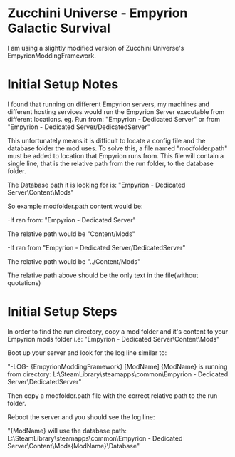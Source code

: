 # Zucchini Universe - Empyrion Galactic Survival

I am using a slightly modified version of Zucchini Universe's EmpyrionModdingFramework.

# Initial Setup Notes
I found that running on different Empyrion servers, my machines and different hosting services would run the Empyrion Server executable from different locations. eg. Run from: "Empyrion - Dedicated Server" or from "Empyrion - Dedicated Server/DedicatedServer"

This unfortunately means it is difficult to locate a config file and the database folder the mod uses. To solve this, a file named "modfolder.path" must be added to location that Empyrion runs from. This file will contain a single line, that is the relative path from the run folder, to the database folder.

The Database path it is looking for is: "Empyrion - Dedicated Server\Content\Mods" 

So example modfolder.path content would be:

-If ran from: "Empyrion - Dedicated Server"

The relative path would be "Content/Mods"

-If ran from "Empyrion - Dedicated Server/DedicatedServer"

The relative path would be "../Content/Mods"

The relative path above should be the only text in the file(without quotations)

# Initial Setup Steps
In order to find the run directory, copy a mod folder and it's content to your Empyrion mods folder i.e: "Empyrion - Dedicated Server\Content\Mods"

Boot up your server and look for the log line similar to: 

"-LOG- {EmpyrionModdingFramework} [ModName] {ModName} is running from directory: L:\SteamLibrary\steamapps\common\Empyrion - Dedicated Server\DedicatedServer"

Then copy a modfolder.path file with the correct relative path to the run folder.

Reboot the server and you should see the log line:

"{ModName} will use the database path: L:\SteamLibrary\steamapps\common\Empyrion - Dedicated Server\Content\Mods\{ModName}\Database"
